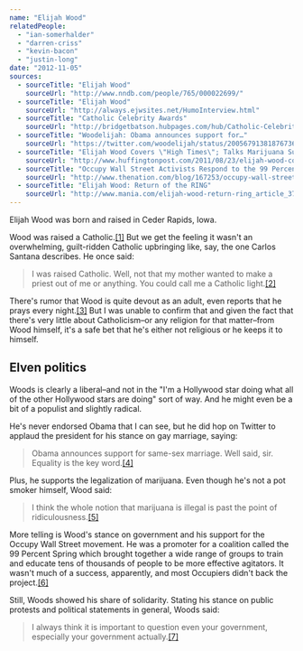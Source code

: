 ```yaml
---
name: "Elijah Wood"
relatedPeople:
  - "ian-somerhalder"
  - "darren-criss"
  - "kevin-bacon"
  - "justin-long"
date: "2012-11-05"
sources:
  - sourceTitle: "Elijah Wood"
    sourceUrl: "http://www.nndb.com/people/765/000022699/"
  - sourceTitle: "Elijah Wood"
    sourceUrl: "http://always.ejwsites.net/HumoInterview.html"
  - sourceTitle: "Catholic Celebrity Awards"
    sourceUrl: "http://bridgetbatson.hubpages.com/hub/Catholic-Celebrity-Awards"
  - sourceTitle: "Woodelijah: Obama announces support for…"
    sourceUrl: "https://twitter.com/woodelijah/status/200567913818767360"
  - sourceTitle: "Elijah Wood Covers \"High Times\"; Talks Marijuana Support"
    sourceUrl: "http://www.huffingtonpost.com/2011/08/23/elijah-wood-covers-high-t_n_934474.html"
  - sourceTitle: "Occupy Wall Street Activists Respond to the 99 Percent Spring"
    sourceUrl: "http://www.thenation.com/blog/167253/occupy-wall-street-activists-respond-99-spring#"
  - sourceTitle: "Elijah Wood: Return of the RING"
    sourceUrl: "http://www.mania.com/elijah-wood-return-ring_article_37226.html"
---
```


Elijah Wood was born and raised in Ceder Rapids, Iowa.

Wood was raised a Catholic.<a class="source-citation" href="http://www.nndb.com/people/765/000022699/" title="Elijah Wood">[1]</a> But we get the feeling it wasn't an overwhelming, guilt-ridden Catholic upbringing like, say, the one Carlos Santana describes. He once said:

>I was raised Catholic. Well, not that my mother wanted to make a priest out of me or anything. You could call me a Catholic light.<a class="source-citation" href="http://always.ejwsites.net/HumoInterview.html" title="Elijah Wood">[2]</a>

There's rumor that Wood is quite devout as an adult, even reports that he prays every night.<a class="source-citation" href="http://bridgetbatson.hubpages.com/hub/Catholic-Celebrity-Awards" title="Catholic Celebrity Awards">[3]</a> But I was unable to confirm that and given the fact that there's very little about Catholicism–or any religion for that matter–from Wood himself, it's a safe bet that he's either not religious or he keeps it to himself.


## Elven politics

Woods is clearly a liberal–and not in the "I'm a Hollywood star doing what all of the other Hollywood stars are doing" sort of way. And he might even be a bit of a populist and slightly radical.

He's never endorsed Obama that I can see, but he did hop on Twitter to applaud the president for his stance on gay marriage, saying:

>Obama announces support for same-sex marriage. Well said, sir. Equality is the key word.<a class="source-citation" href="https://twitter.com/woodelijah/status/200567913818767360" title="Woodelijah: Obama announces support for…">[4]</a>

Plus, he supports the legalization of marijuana. Even though he's not a pot smoker himself, Wood said:

>I think the whole notion that marijuana is illegal is past the point of ridiculousness.<a class="source-citation" href="http://www.huffingtonpost.com/2011/08/23/elijah-wood-covers-high-t_n_934474.html" title="Elijah Wood Covers &quot;High Times&quot;; Talks Marijuana Support">[5]</a>

More telling is Wood's stance on government and his support for the Occupy Wall Street movement. He was a promoter for a coalition called the 99 Percent Spring which brought together a wide range of groups to train and educate tens of thousands of people to be more effective agitators. It wasn't much of a success, apparently, and most Occupiers didn't back the project.<a class="source-citation" href="http://www.thenation.com/blog/167253/occupy-wall-street-activists-respond-99-spring#" title="Occupy Wall Street Activists Respond to the 99 Percent Spring">[6]</a>

Still, Woods showed his share of solidarity. Stating his stance on public protests and political statements in general, Woods said:

>I always think it is important to question even your government, especially your government actually.<a class="source-citation" href="http://www.mania.com/elijah-wood-return-ring_article_37226.html" title="Elijah Wood: Return of the RING">[7]</a>